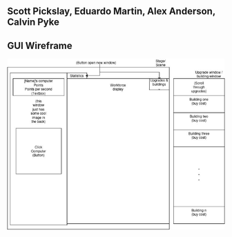 <h2>Scott Pickslay, Eduardo Martin, Alex Anderson, Calvin Pyke</h2>

## GUI Wireframe
![GUI Wireframe](src/Images/guiimage.jpg)
